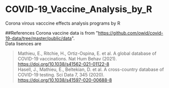 # COVID-19_Vaccine_Analysis_by_R
Corona virous vacccine effects analysis programs by R

##References
Corona vaccine data is from "https://github.com/owid/covid-19-data/tree/master/public/data".  
Data lisences are
>Mathieu, E., Ritchie, H., Ortiz-Ospina, E. et al. A global database of COVID-19 vaccinations. Nat Hum Behav (2021). https://doi.org/10.1038/s41562-021-01122-8   
>Hasell, J., Mathieu, E., Beltekian, D. et al. A cross-country database of COVID-19 testing. Sci Data 7, 345 (2020). https://doi.org/10.1038/s41597-020-00688-8
